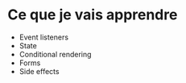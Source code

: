 # Ce que je vais apprendre

- Event listeners
- State
- Conditional rendering
- Forms
- Side effects